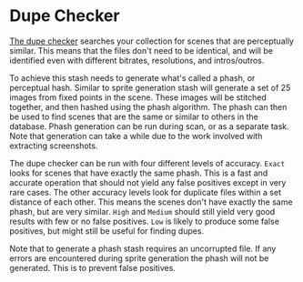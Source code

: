 # Dupe Checker

[The dupe checker](/settings?tab=duplicates) searches your collection for scenes that are perceptually similar. This means that the files don't need to be identical, and will be identified even with different bitrates, resolutions, and intros/outros.

To achieve this stash needs to generate what's called a phash, or perceptual hash. Similar to sprite generation stash will generate a set of 25 images from fixed points in the scene. These images will be stitched together, and then hashed using the phash algorithm. The phash can then be used to find scenes that are the same or similar to others in the database. Phash generation can be run during scan, or as a separate task. Note that generation can take a while due to the work involved with extracting screenshots.

The dupe checker can be run with four different levels of accuracy. `Exact` looks for scenes that have exactly the same phash. This is a fast and accurate operation that should not yield any false positives except in very rare cases. The other accuracy levels look for duplicate files within a set distance of each other. This means the scenes don't have exactly the same phash, but are very similar. `High` and `Medium` should still yield very good results with few or no false positives. `Low` is likely to produce some false positives, but might still be useful for finding dupes.

Note that to generate a phash stash requires an uncorrupted file. If any errors are encountered during sprite generation the phash will not be generated. This is to prevent false positives.
